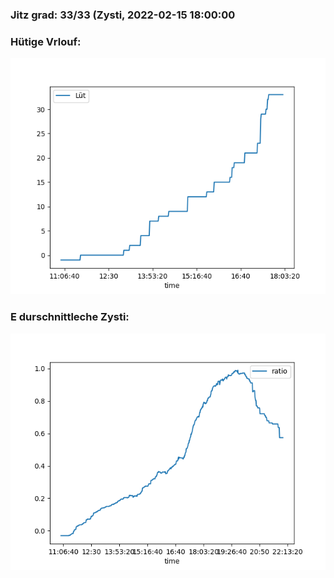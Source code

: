 ### Jitz grad: 33/33 (Zysti, 2022-02-15 18:00:00

### Hütige Vrlouf:
![Graph](Today.png)

### E durschnittleche Zysti:
![Graph](Zysti.png)